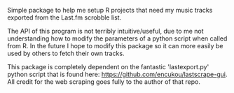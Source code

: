 
Simple package to help me setup R projects that need my music tracks exported from the Last.fm scrobble list.

The API of this program is not terribly intuitive/useful, due to me not understanding how to modify the parameters of a python script when called from R. In the future I hope to modify this package so it can more easily be used by others to fetch their own tracks.

This package is completely dependent on the fantastic 'lastexport.py' python script that is found here: <https://github.com/encukou/lastscrape-gui>. All credit for the web scraping goes fully to the author of that repo.

